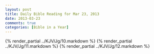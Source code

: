 ```yaml
---
layout: post
title: Daily Bible Reading for Mar 23, 2013
date: 2013-03-23
comments: true
categories: [Bible in a Year]
---
```

{% render_partial ../KJV/Jg/10.markdown %}
{% render_partial ../KJV/Jg/11.markdown %}
{% render_partial ../KJV/Jg/12.markdown %}

